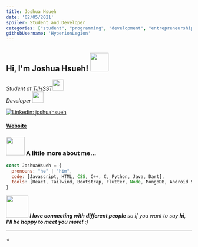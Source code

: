 ```yaml
---
title: Joshua Hsueh
date: '02/05/2021'
spoiler: Student and Developer
categories: ["student", "programming", "development", "entrepreneurship"]
githubUsername: 'HyperionLegion'
---
```


<h2> Hi, I'm Joshua Hsueh! <img src="https://media.giphy.com/media/mGcNjsfWAjY5AEZNw6/giphy.gif" width="50"></h2>
<p><em>Student at <a href="https://www.google.com/search?q=tjhsst&oq=tjhsst+&aqs=chrome..69i57j46i131i175i199i433j69i60l5j69i65.800j0j7&sourceid=chrome&ie=UTF-8">TJHSST</a><img src="https://media.giphy.com/media/fYSnHlufseco8Fh93Z/giphy.gif" width="30"></br>Developer <img src="https://media.giphy.com/media/WUlplcMpOCEmTGBtBW/giphy.gif" width="30"> 
</em></p>

[![Linkedin: joshuahsueh](https://img.shields.io/badge/-joshuahsueh-blue?style=flat-square&logo=Linkedin&logoColor=white&link=https://www.linkedin.com/in/joshua-hsueh-984435b8/)](https://www.linkedin.com/in/joshua-hsueh-984435b8/)
<h4><a href="https://joshuahsueh.ml/">Website</a></h4>

### <img src="https://media.giphy.com/media/VgCDAzcKvsR6OM0uWg/giphy.gif" width="50"> A little more about me...  

```javascript
const JoshuaHsueh = {
  pronouns: "he" | "him",
  code: [Javascript, HTML, CSS, C++, C, Python, Java, Dart],
  tools: [React, Tailwind, Bootstrap, Flutter, Node, MongoDB, Android Studio],
}
```

<img src="https://media.giphy.com/media/LnQjpWaON8nhr21vNW/giphy.gif" width="60"> <em><b>I love connecting with different people</b> so if you want to say <b>hi, I'll be happy to meet you more!</b> :)</em>

---

⭐️ 
